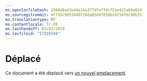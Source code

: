 ```yaml
---
ms.openlocfilehash: 2560d8ae3e44a16a377dfaf7dcf51e422a04e024
ms.sourcegitcommit: 4f733c9053848f26da03d47050bcb734f6c98b31
ms.translationtype: MT
ms.contentlocale: fr-FR
ms.lasthandoff: 03/02/2019
ms.locfileid: "57255548"
---
```

# <a name="moved"></a>Déplacé

Ce document a été déplacé vers [un nouvel emplacement](https://aka.ms/vsls-docs/extensions).
